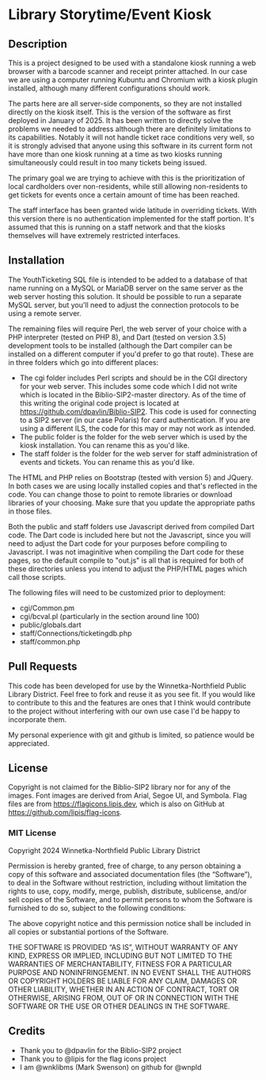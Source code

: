 # Library Storytime/Event Kiosk

## Description
This is a project designed to be used with a standalone kiosk running a web browser with a barcode scanner and receipt printer attached.  In our case we are using a computer running Kubuntu and Chromium with a kiosk plugin installed, although many different configurations should work.

The parts here are all server-side components, so they are not installed directly on the kiosk itself.  This is the version of the software as first deployed in January of 2025.  It has been written to directly solve the problems we needed to address although there are definitely limitations to its capabilities.  Notably it will not handle ticket race conditions very well, so it is strongly advised that anyone using this software in its current form not have more than one kiosk running at a time as two kiosks running simultaneously could result in too many tickets being issued.

The primary goal we are trying to achieve with this is the prioritization of local cardholders over non-residents, while still allowing non-residents to get tickets for events once a certain amount of time has been reached.

The staff interface has been granted wide latitude in overriding tickets.  With this version there is no authentication implemented for the staff portion.  It's assumed that this is running on a staff network and that the kiosks themselves will have extremely restricted interfaces.

## Installation
The YouthTicketing SQL file is intended to be added to a database of that name running on a MySQL or MariaDB server on the same server as the web server hosting this solution.  It should be possible to run a separate MySQL server, but you'll need to adjust the connection protocols to be using a remote server.

The remaining files will require Perl, the web server of your choice with a PHP interpreter (tested on PHP 8), and Dart (tested on version 3.5) development tools to be installed (although the Dart compiler can be installed on a different computer if you'd prefer to go that route).  These are in three folders which go into different places:
* The cgi folder includes Perl scripts and should be in the CGI directory for your web server.  This includes some code which I did not write which is located in the Biblio-SIP2-master directory.  As of the time of this writing the original code project is located at https://github.com/dpavlin/Biblio-SIP2.  This code is used for connecting to a SIP2 server (in our case Polaris) for card authentication.  If you are using a different ILS, the code for this may or may not work as intended.
* The public folder is the folder for the web server which is used by the kiosk installation.  You can rename this as you'd like.
* The staff folder is the folder for the web server for staff administration of events and tickets.  You can rename this as you'd like.

The HTML and PHP relies on Bootstrap (tested with version 5) and JQuery.  In both cases we are using locally installed copies and that's reflected in the code.  You can change those to point to remote libraries or download libraries of your choosing.  Make sure that you update the appropriate paths in those files.

Both the public and staff folders use Javascript derived from compiled Dart code.  The Dart code is included here but not the Javascript, since you will need to adjust the Dart code for your purposes before compiling to Javascript.  I was not imaginitive when compiling the Dart code for these pages, so the default compile to "out.js" is all that is required for both of these directories unless you intend to adjust the PHP/HTML pages which call those scripts.

The following files will need to be customized prior to deployment:
* cgi/Common.pm
* cgi/bcval.pl (particularly in the section around line 100)
* public/globals.dart
* staff/Connections/ticketingdb.php
* staff/common.php

## Pull Requests
This code has been developed for use by the Winnetka-Northfield Public Library District.  Feel free to fork and reuse it as you see fit.  If you would like to contribute to this and the features are ones that I think would contribute to the project without interfering with our own use case I'd be happy to incorporate them.

My personal experience with git and github is limited, so patience would be appreciated.

## License 
Copyright is not claimed for the Biblio-SIP2 library nor for any of the images.  Font images are derived from Arial, Segoe UI, and Symbola.  Flag files are from https://flagicons.lipis.dev, which is also on GitHub at https://github.com/lipis/flag-icons.

### MIT License
Copyright 2024 Winnetka-Northfield Public Library District

Permission is hereby granted, free of charge, to any person obtaining a copy of this software and associated documentation files (the “Software”), to deal in the Software without restriction, including without limitation the rights to use, copy, modify, merge, publish, distribute, sublicense, and/or sell copies of the Software, and to permit persons to whom the Software is furnished to do so, subject to the following conditions:

The above copyright notice and this permission notice shall be included in all copies or substantial portions of the Software.

THE SOFTWARE IS PROVIDED “AS IS”, WITHOUT WARRANTY OF ANY KIND, EXPRESS OR IMPLIED, INCLUDING BUT NOT LIMITED TO THE WARRANTIES OF MERCHANTABILITY, FITNESS FOR A PARTICULAR PURPOSE AND NONINFRINGEMENT. IN NO EVENT SHALL THE AUTHORS OR COPYRIGHT HOLDERS BE LIABLE FOR ANY CLAIM, DAMAGES OR OTHER LIABILITY, WHETHER IN AN ACTION OF CONTRACT, TORT OR OTHERWISE, ARISING FROM, OUT OF OR IN CONNECTION WITH THE SOFTWARE OR THE USE OR OTHER DEALINGS IN THE SOFTWARE.

## Credits
* Thank you to @dpavlin for the Biblio-SIP2 project
* Thank you to @lipis for the flag icons project
* I am @wnklibms (Mark Swenson) on github for @wnpld
